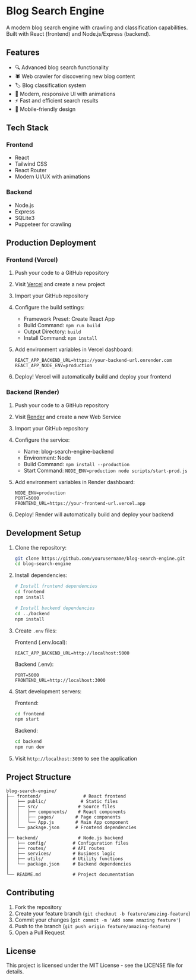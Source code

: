 # Blog Search Engine

A modern blog search engine with crawling and classification capabilities. Built with React (frontend) and Node.js/Express (backend).

## Features

- 🔍 Advanced blog search functionality
- 🕷️ Web crawler for discovering new blog content
- 🏷️ Blog classification system
- 💫 Modern, responsive UI with animations
- ⚡ Fast and efficient search results
- 📱 Mobile-friendly design

## Tech Stack

### Frontend
- React
- Tailwind CSS
- React Router
- Modern UI/UX with animations

### Backend
- Node.js
- Express
- SQLite3
- Puppeteer for crawling

## Production Deployment

### Frontend (Vercel)

1. Push your code to a GitHub repository

2. Visit [Vercel](https://vercel.com) and create a new project

3. Import your GitHub repository

4. Configure the build settings:
   - Framework Preset: Create React App
   - Build Command: `npm run build`
   - Output Directory: `build`
   - Install Command: `npm install`

5. Add environment variables in Vercel dashboard:
   ```
   REACT_APP_BACKEND_URL=https://your-backend-url.onrender.com
   REACT_APP_NODE_ENV=production
   ```

6. Deploy! Vercel will automatically build and deploy your frontend

### Backend (Render)

1. Push your code to a GitHub repository

2. Visit [Render](https://render.com) and create a new Web Service

3. Import your GitHub repository

4. Configure the service:
   - Name: blog-search-engine-backend
   - Environment: Node
   - Build Command: `npm install --production`
   - Start Command: `NODE_ENV=production node scripts/start-prod.js`

5. Add environment variables in Render dashboard:
   ```
   NODE_ENV=production
   PORT=5000
   FRONTEND_URL=https://your-frontend-url.vercel.app
   ```

6. Deploy! Render will automatically build and deploy your backend

## Development Setup

1. Clone the repository:
   ```bash
   git clone https://github.com/yourusername/blog-search-engine.git
   cd blog-search-engine
   ```

2. Install dependencies:
   ```bash
   # Install frontend dependencies
   cd frontend
   npm install

   # Install backend dependencies
   cd ../backend
   npm install
   ```

3. Create `.env` files:

   Frontend (.env.local):
   ```
   REACT_APP_BACKEND_URL=http://localhost:5000
   ```

   Backend (.env):
   ```
   PORT=5000
   FRONTEND_URL=http://localhost:3000
   ```

4. Start development servers:

   Frontend:
   ```bash
   cd frontend
   npm start
   ```

   Backend:
   ```bash
   cd backend
   npm run dev
   ```

5. Visit `http://localhost:3000` to see the application

## Project Structure

```
blog-search-engine/
├── frontend/                # React frontend
│   ├── public/             # Static files
│   ├── src/               # Source files
│   │   ├── components/    # React components
│   │   ├── pages/        # Page components
│   │   └── App.js        # Main App component
│   └── package.json      # Frontend dependencies
│
├── backend/               # Node.js backend
│   ├── config/          # Configuration files
│   ├── routes/          # API routes
│   ├── services/        # Business logic
│   ├── utils/           # Utility functions
│   └── package.json     # Backend dependencies
│
└── README.md            # Project documentation
```

## Contributing

1. Fork the repository
2. Create your feature branch (`git checkout -b feature/amazing-feature`)
3. Commit your changes (`git commit -m 'Add some amazing feature'`)
4. Push to the branch (`git push origin feature/amazing-feature`)
5. Open a Pull Request

## License

This project is licensed under the MIT License - see the LICENSE file for details.
